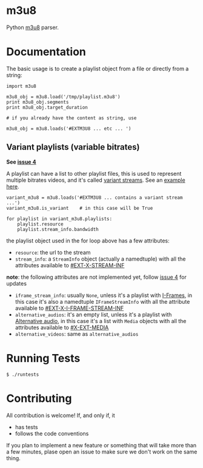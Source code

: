 m3u8
====

Python [m3u8](http://tools.ietf.org/html/draft-pantos-http-live-streaming-08) parser.

# Documentation

The basic usage is to create a playlist object from a file or directly from a string:

    import m3u8
  
    m3u8_obj = m3u8.load('/tmp/playlist.m3u8')
    print m3u8_obj.segments
    print m3u8_obj.target_duration
  
    # if you already have the content as string, use
  
    m3u8_obj = m3u8.loads('#EXTM3U8 ... etc ... ')

## Variant playlists (variable bitrates)

**See [issue 4](https://github.com/globocom/m3u8/issues/4)**

A playlist can have a list to other playlist files, this is used to represent multiple bitrates videos, and it's
called [variant streams](http://tools.ietf.org/html/draft-pantos-http-live-streaming-08#section-6.2.4). 
See an [example here](http://tools.ietf.org/html/draft-pantos-http-live-streaming-08#section-8.5).

    variant_m3u8 = m3u8.loads('#EXTM3U8 ... contains a variant stream ...')
    variant_m3u8.is_variant    # in this case will be True
    
    for playlist in variant_m3u8.playlists:
        playlist.resource
        playlist.stream_info.bandwidth

the playlist object used in the for loop above has a few attributes:

- `resource`: the url to the stream
- `stream_info`: a `StreamInfo` object (actually a namedtuple) with all the attributes available to [#EXT-X-STREAM-INF](http://tools.ietf.org/html/draft-pantos-http-live-streaming-08#section-3.4.10)

**note**: the following attributes are not implemented yet, follow [issue 4](https://github.com/globocom/m3u8/issues/4) for updates

- `iframe_stream_info`: usually `None`, unless it's a playlist with [I-Frames](http://tools.ietf.org/html/draft-pantos-http-live-streaming-08#section-3.4.13),
   in this case it's also a namedtuple `IFrameStreamInfo` with all the attribute available to [#EXT-X-I-FRAME-STREAM-INF](http://tools.ietf.org/html/draft-pantos-http-live-streaming-08#section-3.4.13)
- `alternative_audios`: it's an empty list, unless it's a playlist with [Alternative audio](http://tools.ietf.org/html/draft-pantos-http-live-streaming-08#section-8.7),
   in this case it's a list with `Media` objects with all the attributes available to [#X-EXT-MEDIA](http://tools.ietf.org/html/draft-pantos-http-live-streaming-08#section-3.4.9)
- `alternative_videos`: same as `alternative_audios`


# Running Tests

    $ ./runtests

# Contributing

All contribution is welcome! If, and only if, it

- has tests
- follows the code conventions

If you plan to implement a new feature or something that will take more than
a few minutes, plase open an issue to make sure we don't work on the same thing.
